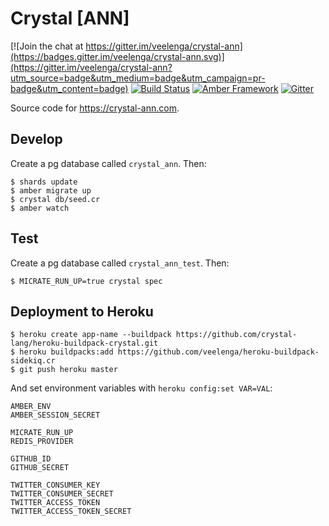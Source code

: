 # Crystal [ANN]

[![Join the chat at https://gitter.im/veelenga/crystal-ann](https://badges.gitter.im/veelenga/crystal-ann.svg)](https://gitter.im/veelenga/crystal-ann?utm_source=badge&utm_medium=badge&utm_campaign=pr-badge&utm_content=badge)
[![Build Status](https://travis-ci.org/veelenga/crystal-ann.svg?branch=master)](https://travis-ci.org/veelenga/crystal-ann)
[![Amber Framework](https://img.shields.io/badge/using-amber%20framework-orange.svg)](https://github.com/veelenga/crystal-ann)
[![Gitter](https://badges.gitter.im/veelenga/crystal-ann.svg)](https://gitter.im/veelenga/crystal-ann?utm_source=badge&utm_medium=badge&utm_campaign=pr-badge)

Source code for https://crystal-ann.com.

## Develop

Create a pg database called `crystal_ann`. Then:

```
$ shards update
$ amber migrate up
$ crystal db/seed.cr
$ amber watch
```

## Test

Create a pg database called `crystal_ann_test`. Then:

```
$ MICRATE_RUN_UP=true crystal spec
```

## Deployment to Heroku

```
$ heroku create app-name --buildpack https://github.com/crystal-lang/heroku-buildpack-crystal.git
$ heroku buildpacks:add https://github.com/veelenga/heroku-buildpack-sidekiq.cr
$ git push heroku master
```

And set environment variables with `heroku config:set VAR=VAL`:

```
AMBER_ENV
AMBER_SESSION_SECRET

MICRATE_RUN_UP
REDIS_PROVIDER

GITHUB_ID
GITHUB_SECRET

TWITTER_CONSUMER_KEY
TWITTER_CONSUMER_SECRET
TWITTER_ACCESS_TOKEN
TWITTER_ACCESS_TOKEN_SECRET
```

